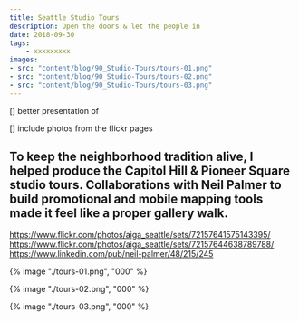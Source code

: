 ```yaml
---
title: Seattle Studio Tours
description: Open the doors & let the people in
date: 2018-09-30
tags: 
    - xxxxxxxxx
images: 
- src: "content/blog/90_Studio-Tours/tours-01.png"
- src: "content/blog/90_Studio-Tours/tours-02.png"
- src: "content/blog/90_Studio-Tours/tours-03.png"
---
```


[] better presentation of 

[] include photos from the flickr pages

To keep the neighborhood tradition alive, I helped produce the Capitol Hill & Pioneer Square studio tours. Collaborations with Neil Palmer to build promotional and mobile mapping tools made it feel like a proper gallery walk.
-

https://www.flickr.com/photos/aiga_seattle/sets/72157641575143395/
https://www.flickr.com/photos/aiga_seattle/sets/72157644638789788/
https://www.linkedin.com/pub/neil-palmer/48/215/245




<div class="two-column">

{% image "./tours-01.png", "000" %}

{% image "./tours-02.png", "000" %}

{% image "./tours-03.png", "000" %}

</div>